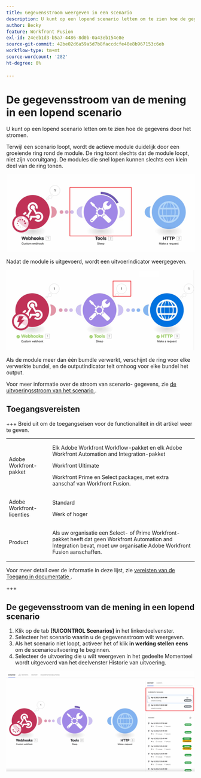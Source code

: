```yaml
---
title: Gegevensstroom weergeven in een scenario
description: U kunt op een lopend scenario letten om te zien hoe de gegevens door het stromen.
author: Becky
feature: Workfront Fusion
exl-id: 24eeb1d3-b5a7-4486-8d0b-0a43eb154e8e
source-git-commit: 42be02d6a59a5d7b8faccdcfe40e8b967153c6eb
workflow-type: tm+mt
source-wordcount: '282'
ht-degree: 0%

---
```


# De gegevensstroom van de mening in een lopend scenario

U kunt op een lopend scenario letten om te zien hoe de gegevens door het stromen.

Terwijl een scenario loopt, wordt de actieve module duidelijk door een groeiende ring rond de module. De ring toont slechts dat de module loopt, niet zijn vooruitgang. De modules die snel lopen kunnen slechts een klein deel van de ring tonen.

![&#x200B; Ring rond module &#x200B;](assets/ring-around-module.png)

Nadat de module is uitgevoerd, wordt een uitvoerindicator weergegeven.

![&#x200B; de indicator van de Output &#x200B;](assets/data-flow-output.png)

Als de module meer dan één bumdle verwerkt, verschijnt de ring voor elke verwerkte bundel, en de outputindicator telt omhoog voor elke bundel het output.

Voor meer informatie over de stroom van scenario- gegevens, zie [&#x200B; de uitvoeringsstroom van het scenario &#x200B;](/help/workfront-fusion/references/scenarios/scenario-execution-flow.md).

## Toegangsvereisten

+++ Breid uit om de toegangseisen voor de functionaliteit in dit artikel weer te geven.

<table style="table-layout:auto">
 <col> 
 <col> 
 <tbody> 
  <tr> 
   <td role="rowheader">Adobe Workfront-pakket</td> 
   <td> <p>Elk Adobe Workfront Workflow-pakket en elk Adobe Workfront Automation and Integration-pakket</p><p>Workfront Ultimate</p><p>Workfront Prime en Select packages, met extra aanschaf van Workfront Fusion.</p> </td> 
  </tr> 
  <tr data-mc-conditions=""> 
   <td role="rowheader">Adobe Workfront-licenties</td> 
   <td> <p>Standard</p><p>Werk of hoger</p> </td> 
  </tr> 
  <tr> 
   <td role="rowheader">Product</td> 
   <td>
   <p>Als uw organisatie een Select- of Prime Workfront-pakket heeft dat geen Workfront Automation and Integration bevat, moet uw organisatie Adobe Workfront Fusion aanschaffen.</li></ul>
   </td> 
  </tr>
 </tbody> 
</table>

Voor meer detail over de informatie in deze lijst, zie [&#x200B; vereisten van de Toegang in documentatie &#x200B;](/help/workfront-fusion/references/licenses-and-roles/access-level-requirements-in-documentation.md).

+++

## De gegevensstroom van de mening in een lopend scenario

1. Klik op de tab **[!UICONTROL Scenarios]** in het linkerdeelvenster.
1. Selecteer het scenario waarin u de gegevensstroom wilt weergeven.
1. Als het scenario niet loopt, activeer het of klik **in werking stellen eens** om de scenariouitvoering te beginnen.
1. Selecteer de uitvoering die u wilt weergeven in het gedeelte Momenteel wordt uitgevoerd van het deelvenster Historie van uitvoering.

![&#x200B; momenteel lopend &#x200B;](assets/currently-running.png)
